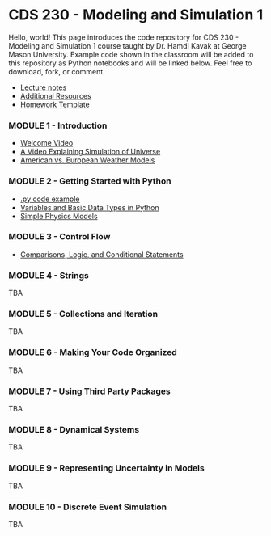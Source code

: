 # CDS 230 - Modeling and Simulation 1
Hello, world! This page introduces the code repository for CDS 230 - Modeling and Simulation 1 course taught by Dr. Hamdi Kavak at George Mason University. Example code shown in the classroom will be added to this repository as Python notebooks and will be linked below. Feel free to download, fork, or comment.


- [Lecture notes](https://github.com/hamdikavak/cds230/blob/spring-2020/lecture_notes.pdf)
- [Additional Resources](https://github.com/hamdikavak/cds230/blob/spring-2020/additional_resources.md)
- [Homework Template](https://github.com/hamdikavak/cds230/blob/spring-2020/homework_template.ipynb)


### MODULE 1 - Introduction

- [Welcome Video](https://www.youtube.com/watch?v=H43B112zfuY)
- [A Video Explaining Simulation of Universe](https://www.youtube.com/watch?v=QeokV7xJDp4)
- [American vs. European Weather Models](https://www.washingtonpost.com/weather/2019/11/22/so-what-exactly-are-european-american-weather-models/)

### MODULE 2 - Getting Started with Python

- [.py code example](https://github.com/hamdikavak/cds230/blob/spring-2020/Module%202%20-%20Getting%20Started%20with%20Python/helloworld.py)
- [Variables and Basic Data Types in Python](https://github.com/hamdikavak/cds230/blob/spring-2020/Module%202%20-%20Getting%20Started%20with%20Python/numbers_and_variables.ipynb)
- [Simple Physics Models](https://github.com/hamdikavak/cds230/blob/spring-2020/Module%202%20-%20Getting%20Started%20with%20Python/simple_physics_models.ipynb)

### MODULE 3 - Control Flow

- [Comparisons, Logic, and Conditional Statements](https://github.com/hamdikavak/cds230/blob/spring-2020/Module%203%20-%20Control%20Flow/comparison.ipynb)


### MODULE 4 - Strings

TBA

### MODULE 5 - Collections and Iteration

TBA

### MODULE 6 - Making Your Code Organized

TBA

### MODULE 7 - Using Third Party Packages

TBA

### MODULE 8 - Dynamical Systems

TBA

### MODULE 9 - Representing Uncertainty in Models

TBA

### MODULE 10 - Discrete Event Simulation

TBA